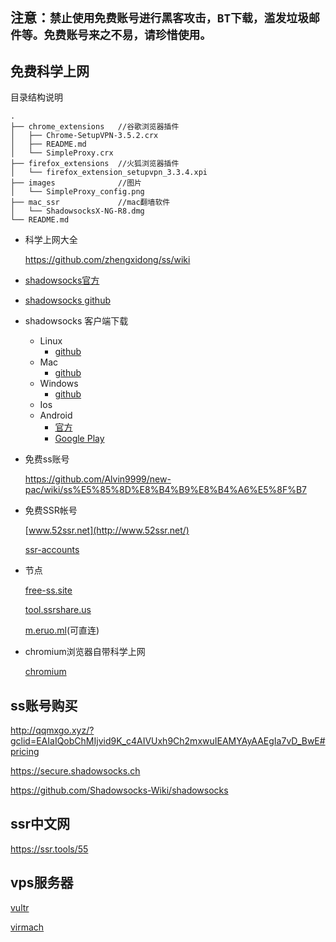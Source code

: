 ## 注意：`禁止使用免费账号进行黑客攻击，BT下载，滥发垃圾邮件等。免费账号来之不易，请珍惜使用。`
## 免费科学上网

目录结构说明
```
.
├── chrome_extensions   //谷歌浏览器插件
│   ├── Chrome-SetupVPN-3.5.2.crx
│   ├── README.md
│   └── SimpleProxy.crx
├── firefox_extensions  //火狐浏览器插件
│   └── firefox_extension_setupvpn_3.3.4.xpi
├── images              //图片
│   └── SimpleProxy_config.png
├── mac_ssr             //mac翻墙软件
│   └── ShadowsocksX-NG-R8.dmg
└── README.md
```
* 科学上网大全 

  https://github.com/zhengxidong/ss/wiki

* [shadowsocks官方](https://shadowsocks.org)
* [shadowsocks github](https://github.com/shadowsocks)
  
* shadowsocks 客户端下载
  * Linux
    * [github](https://github.com/shadowsocks/shadowsocks-qt5/releases)
  * Mac
    * [github](https://github.com/shadowsocks/ShadowsocksX-NG/releases)
  * Windows
    * [github](https://github.com/shadowsocks/shadowsocks-windows/releases)
  * Ios
  * Android
    * [官方](https://github.com/Jigsaw-Code/outline-releases/blob/master/client/Outline.apk?raw=true)
    * [Google Play](https://play.google.com/store/apps/details?id=com.github.shadowsocks)
   
* 免费ss账号

  https://github.com/Alvin9999/new-pac/wiki/ss%E5%85%8D%E8%B4%B9%E8%B4%A6%E5%8F%B7

* 免费SSR帐号

  [www.52ssr.net](http://www.52ssr.net/)
  
  [ssr-accounts](https://github.com/gfw-breaker/ssr-accounts)

* 节点

  [free-ss.site](https://free-ss.site/)
  
  [tool.ssrshare.us](https://tool.ssrshare.us/tool/free_ssr)
  
  [m.eruo.ml](https://m.eruo.ml/free_ssr)(可直连)
  
* chromium浏览器自带科学上网
  
  [chromium](https://github.com/jjqqkk/chromium)
    
## ss账号购买

http://qqmxgo.xyz/?gclid=EAIaIQobChMIjvid9K_c4AIVUxh9Ch2mxwuIEAMYAyAAEgIa7vD_BwE#pricing

https://secure.shadowsocks.ch

https://github.com/Shadowsocks-Wiki/shadowsocks

## ssr中文网

https://ssr.tools/55

## vps服务器

[vultr](https://www.vultr.com/pricing/)

[virmach](https://billing.virmach.com)

